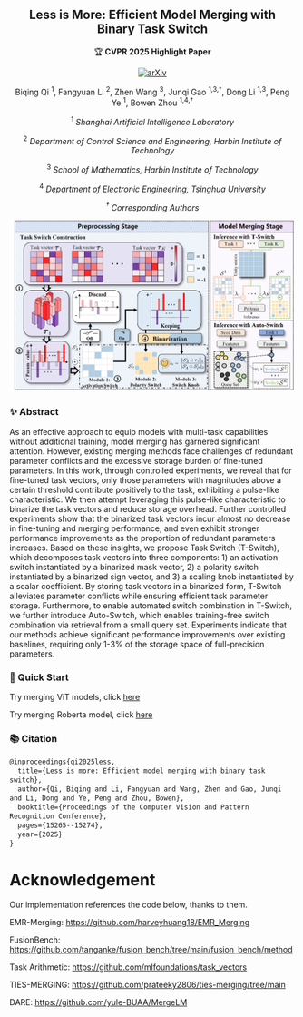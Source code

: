<div align="center">
   
## Less is More: Efficient Model Merging with Binary Task Switch
🏆 **CVPR 2025 Highlight Paper**  

[![arXiv](https://img.shields.io/badge/arXiv-2412.00054-b31b1b.svg?style=for-the-badge)](https://arxiv.org/abs/2412.00054)

Biqing Qi <sup>1</sup>, Fangyuan Li <sup>2</sup>, Zhen Wang <sup>3</sup>, Junqi Gao <sup>1,3,†</sup>, Dong Li <sup>1,3</sup>, Peng Ye <sup>1</sup>, Bowen Zhou <sup>1,4,†</sup>

<sup>1</sup> _Shanghai Artificial Intelligence Laboratory_

<sup>2</sup> _Department of Control Science and Engineering, Harbin Institute of Technology_

<sup>3</sup> _School of Mathematics, Harbin Institute of Technology_

<sup>4</sup> _Department of Electronic Engineering, Tsinghua University_

_<sup>†</sup> Corresponding Authors_

![](./jpg/merge_method.jpg)

</div>

### ✨ Abstract
As an effective approach to equip models with multi-task capabilities without additional training, model merging has garnered significant attention. However, existing merging methods face challenges of redundant parameter conflicts and the excessive storage burden of fine-tuned parameters. In this work, through controlled experiments, we reveal that for fine-tuned task vectors, only those parameters with magnitudes above a certain threshold contribute positively to the task, exhibiting a pulse-like characteristic. We then attempt leveraging this pulse-like characteristic to binarize the task vectors and reduce storage overhead. Further controlled experiments show that the binarized task vectors incur almost no decrease in fine-tuning and merging performance, and even exhibit stronger performance improvements as the proportion of redundant parameters increases. Based on these insights, we propose Task Switch (T-Switch), which decomposes task vectors into three components: 1) an activation switch instantiated by a binarized mask vector, 2) a polarity switch instantiated by a binarized sign vector, and 3) a scaling knob instantiated by a scalar coefficient. By storing task vectors in a binarized form, T-Switch alleviates parameter conflicts while ensuring efficient task parameter storage. Furthermore, to enable automated switch combination in T-Switch, we further introduce Auto-Switch, which enables training-free switch combination via retrieval from a small query set. Experiments indicate that our methods achieve significant performance improvements over existing baselines, requiring only 1-3$\%$ of the storage space of full-precision parameters.

### 🚀 Quick Start

Try merging ViT models, click [here](./merge_vit/README.md)

Try merging Roberta model, click [here](./merge_lm/README.md)

### 📚 Citation
```
@inproceedings{qi2025less,
  title={Less is more: Efficient model merging with binary task switch},
  author={Qi, Biqing and Li, Fangyuan and Wang, Zhen and Gao, Junqi and Li, Dong and Ye, Peng and Zhou, Bowen},
  booktitle={Proceedings of the Computer Vision and Pattern Recognition Conference},
  pages={15265--15274},
  year={2025}
}
```

# Acknowledgement

Our implementation references the code below, thanks to them.

EMR-Merging: https://github.com/harveyhuang18/EMR_Merging

FusionBench: https://github.com/tanganke/fusion_bench/tree/main/fusion_bench/method

Task Arithmetic: https://github.com/mlfoundations/task_vectors

TIES-MERGING: https://github.com/prateeky2806/ties-merging/tree/main

DARE: https://github.com/yule-BUAA/MergeLM



